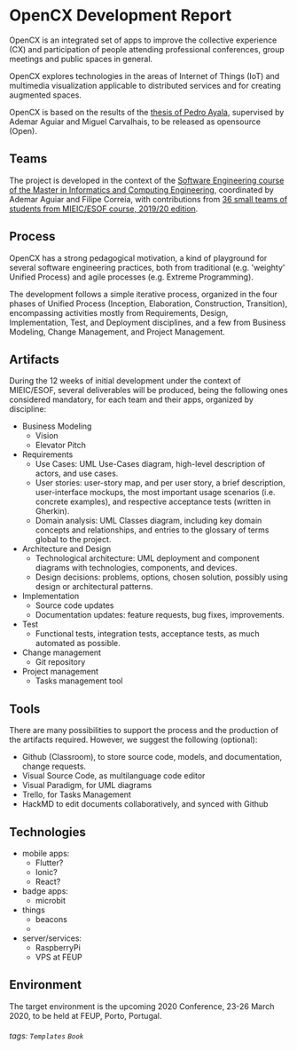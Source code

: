 # OpenCX Development Report

OpenCX is an integrated set of apps to improve the collective experience (CX) and participation of people attending professional conferences, group meetings and public spaces in general.

OpenCX explores technologies in the areas of Internet of Things (IoT) and multimedia visualization applicable to distributed services and for creating augmented spaces.

OpenCX is based on the results of the [thesis of Pedro Ayala](https://sigarra.up.pt/feup/pt/pub_geral.show_file?pi_doc_id=159427), supervised by Ademar Aguiar and Miguel Carvalhais, to be released as opensource (Open). 

Teams
---
The project is developed in the context of the [Software Engineering course of the Master in Informatics and Computing Engineering](https://sigarra.up.pt/feup/en/UCURR_GERAL.FICHA_UC_VIEW?pv_ocorrencia_id=436443), coordinated by Ademar Aguiar and Filipe Correia, with contributions from [36 small teams of students from MIEIC/ESOF course, 2019/20 edition](https://sigarra.up.pt/feup/en/fest_geral.fotos_estud_inscritos_list?pv_ocorrencia_id=436443&pv_dimensao_matriz=6).

Process
---
OpenCX has a strong pedagogical motivation, a kind of playground for several software engineering practices, both from traditional (e.g. 'weighty' Unified Process) and agile processes (e.g. Extreme Programming).

The development follows a simple iterative process, organized in the four phases of Unified Process (Inception, Elaboration, Construction, Transition), encompassing activities mostly from Requirements, Design, Implementation, Test, and Deployment disciplines, and a few from Business Modeling, Change Management, and Project Management.

Artifacts
---
During the 12 weeks of initial development under the context of MIEIC/ESOF, several deliverables will be produced, being the following ones considered mandatory, for each team and their apps, organized by discipline:

* Business Modeling
    * Vision
    * Elevator Pitch
* Requirements
    * Use Cases: UML Use-Cases diagram, high-level description of actors, and use cases.
    * User stories: user-story map, and per user story, a brief description, user-interface mockups, the most important usage scenarios (i.e. concrete examples), and respective acceptance tests (written in Gherkin).
    * Domain analysis: UML Classes diagram, including key domain concepts and relationships, and entries to the glossary of terms global to the project.
* Architecture and Design
    * Technological architecture: UML deployment and component diagrams with technologies, components, and devices.
    * Design decisions: problems, options, chosen solution, possibly using design or architectural patterns.
* Implementation
    * Source code updates
    * Documentation updates: feature requests, bug fixes, improvements.
* Test
    * Functional tests, integration tests, acceptance tests, as much automated as possible.
* Change management
    * Git repository
* Project management
    * Tasks management tool 

Tools
---
There are many possibilities to support the process and the production of the artifacts required. However, we suggest the following (optional):
* Github (Classroom), to store source code, models, and documentation, change requests.
* Visual Source Code, as multilanguage code editor
* Visual Paradigm, for UML diagrams
* Trello, for Tasks Management
* HackMD to edit documents collaboratively, and synced with Github

Technologies
---
* mobile apps:
    * Flutter?
    * Ionic?
    * React?
* badge apps:
    * microbit
* things
    * beacons
    * 
* server/services:
    * RaspberryPi
    * VPS at FEUP


Environment
---
The target environment is the upcoming <Programming> 2020 Conference, 23-26 March 2020, to be held at FEUP, Porto, Portugal.


###### tags: `Templates` `Book`
